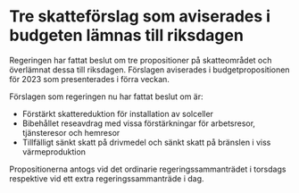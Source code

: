 # Tre skatteförslag som aviserades i budgeten lämnas till riksdagen

Regeringen har fattat beslut om tre propositioner på skatteområdet och överlämnat dessa till riksdagen. Förslagen aviserades i budgetpropositionen för 2023 som presenterades i förra veckan.

Förslagen som regeringen nu har fattat beslut om är:

* Förstärkt skattereduktion för installation av solceller
* Bibehållet reseavdrag med vissa förstärkningar för arbetsresor, tjänsteresor och hemresor
* Tillfälligt sänkt skatt på drivmedel och sänkt skatt på bränslen i viss värmeproduktion

Propositionerna antogs vid det ordinarie regeringssammanträdet i torsdags respektive vid ett extra regeringssammanträde i dag.
